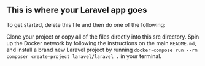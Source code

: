 ## This is where your Laravel app goes
To get started, delete this file and then do one of the following:

Clone your project or copy all of the files directly into this src directory.
Spin up the Docker network by following the instructions on the main `README.md`, and install a brand new Laravel project by running `docker-compose run --rm composer create-project laravel/laravel .` in your terminal.